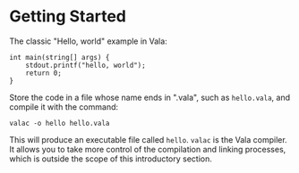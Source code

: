 # Getting Started

The classic "Hello, world" example in Vala:

```vala
int main(string[] args) {
    stdout.printf("hello, world");
    return 0;
}       
```

Store the code in a file whose name ends in ".vala", such as `hello.vala`, and compile it with the command:

`valac -o hello hello.vala`

This will produce an executable file called `hello`. `valac` is the Vala compiler. It allows you to take more control of the compilation and linking processes, which is outside the scope of this introductory section.
